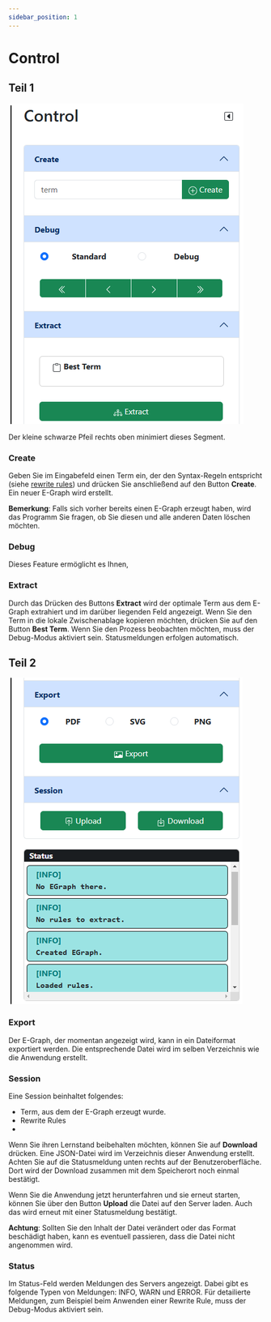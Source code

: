 ```yaml
---
sidebar_position: 1
---
```


# Control

## Teil 1

![Ausschnitt aus der Benutzeroberfläche der Anwendung, Segment Control, Teil 1](control1.png)

Der kleine schwarze Pfeil rechts oben minimiert dieses Segment.

### Create

Geben Sie im Eingabefeld einen Term ein, der den Syntax-Regeln entspricht (siehe [rewrite rules](/docs/benutzung/rewriterules/)) und drücken Sie anschließend auf
den Button **Create**. Ein neuer E-Graph wird erstellt.

**Bemerkung**: Falls sich vorher bereits einen E-Graph erzeugt haben, wird das Programm Sie fragen, ob Sie diesen und alle anderen Daten löschen möchten. 

### Debug

Dieses Feature ermöglicht es Ihnen, 


### Extract

Durch das Drücken des Buttons **Extract** wird der optimale Term aus dem E-Graph extrahiert und im darüber liegenden Feld angezeigt.
Wenn Sie den Term in die lokale Zwischenablage kopieren möchten, drücken Sie auf den Button **Best Term**.
Wenn Sie den Prozess beobachten möchten, muss der Debug-Modus aktiviert sein. Statusmeldungen erfolgen automatisch.

## Teil 2

![Ausschnitt aus der Benutzeroberfläche der Anwendung, Segment Control, Teil 2](control2.png)


### Export

Der E-Graph, der momentan angezeigt wird, kann in ein Dateiformat exportiert werden. Die entsprechende Datei wird im selben Verzeichnis wie
die Anwendung erstellt.

### Session

Eine Session beinhaltet folgendes:

- Term, aus dem der E-Graph erzeugt wurde.
- Rewrite Rules
- 

Wenn Sie ihren Lernstand beibehalten möchten, können Sie auf **Download** drücken. Eine JSON-Datei wird im Verzeichnis dieser Anwendung erstellt. Achten Sie auf die Statusmeldung unten rechts auf der Benutzeroberfläche.
Dort wird der Download zusammen mit dem Speicherort noch einmal bestätigt.

Wenn Sie die Anwendung jetzt herunterfahren und sie erneut starten, können Sie über den Button **Upload** die Datei auf den Server laden. Auch das wird erneut mit einer Statusmeldung bestätigt.

**Achtung**: Sollten Sie den Inhalt der Datei verändert oder das Format beschädigt haben, kann es eventuell passieren, dass die Datei nicht angenommen wird.

### Status

Im Status-Feld werden Meldungen des Servers angezeigt. Dabei gibt es folgende Typen von Meldungen: INFO, WARN und ERROR.
Für detailierte Meldungen, zum Beispiel beim Anwenden einer Rewrite Rule, muss der Debug-Modus aktiviert sein.
